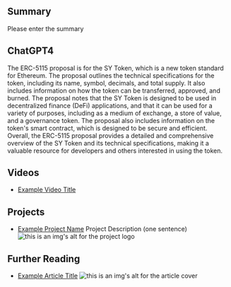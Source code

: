 ## Summary

Please enter the summary

## ChatGPT4

The ERC-5115 proposal is for the SY Token, which is a new token standard for Ethereum. The proposal outlines the technical specifications for the token, including its name, symbol, decimals, and total supply. It also includes information on how the token can be transferred, approved, and burned. The proposal notes that the SY Token is designed to be used in decentralized finance (DeFi) applications, and that it can be used for a variety of purposes, including as a medium of exchange, a store of value, and a governance token. The proposal also includes information on the token's smart contract, which is designed to be secure and efficient. Overall, the ERC-5115 proposal provides a detailed and comprehensive overview of the SY Token and its technical specifications, making it a valuable resource for developers and others interested in using the token.

## Videos

- [Example Video Title](https://www.youtube.com/watch?v=TDGq4aeevgY)

## Projects

- [Example Project Name](https://xxxx.xxx/xxxxx) Project Description (one sentence) ![this is an img's alt for the project logo](https://xxxx.xxx/project-logo.xxx)

## Further Reading

- [Example Article Title](https://xxxx.xxx/xxxxx) ![this is an img's alt for the article cover](https://xxxx.xxx/article-cover.xxx)
